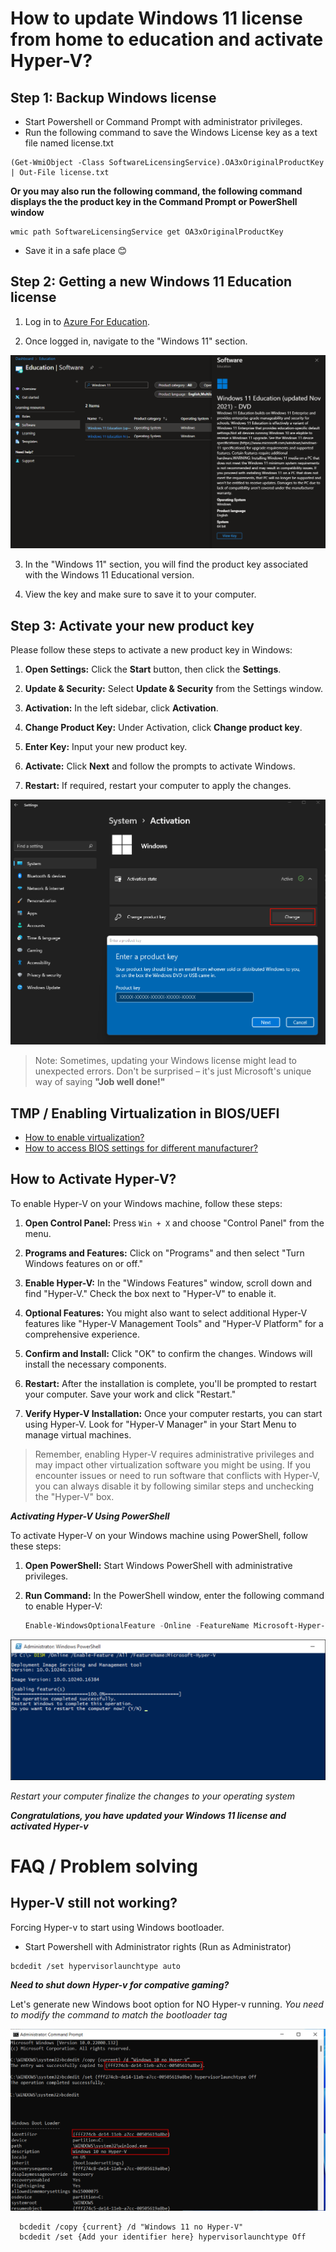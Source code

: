 
# How to update Windows 11 license from home to education and activate Hyper-V?

## Step 1: Backup Windows license

* Start Powershell or Command Prompt with administrator privileges.
* Run the following command to save the Windows License key as a text file named license.txt
```
(Get-WmiObject -Class SoftwareLicensingService).OA3xOriginalProductKey | Out-File license.txt
```
**Or you may also run the following command, the following command displays the the product key in the Command Prompt or PowerShell window** 

```
wmic path SoftwareLicensingService get OA3xOriginalProductKey
```
* Save it in a safe place 😊

## Step 2: Getting a new Windows 11 Education license

1. Log in to [Azure For Education](https://azureforeducation.microsoft.com/devtools).

2. Once logged in, navigate to the "Windows 11" section.

![Windows 11 key](assets/MS_portal_windows11.png "View Key on Windows 11 Educational version")

3. In the "Windows 11" section, you will find the product key associated with the Windows 11 Educational version.

4. View the key and make sure to save it to your computer.

## Step 3: Activate your new product key

Please follow these steps to activate a new product key in Windows:

1. **Open Settings:** Click the **Start** button, then click the **Settings**.

2. **Update & Security:** Select **Update & Security** from the Settings window.

3. **Activation:** In the left sidebar, click **Activation**.

4. **Change Product Key:** Under Activation, click **Change product key**.

5. **Enter Key:** Input your new product key.

6. **Activate:** Click **Next** and follow the prompts to activate Windows.

7. **Restart:** If required, restart your computer to apply the changes.

![activation](assets/windows11_activation.png "View Key on Windows 11 Educational version")

> Note: Sometimes, updating your Windows license might lead to unexpected errors. Don't be surprised – it's just Microsoft's unique way of saying **"Job well done!"** 

## TMP / Enabling Virtualization in BIOS/UEFI
- [How to enable virtualization? ](https://www.isumsoft.com/computer/enable-virtualization-technology-vt-x-in-bios-or-uefi.html) <br>
- [How to access BIOS settings for different manufacturer? ](https://2nwiki.2n.cz/pages/viewpage.action?pageId=75202968)

## How to Activate Hyper-V?

To enable Hyper-V on your Windows machine, follow these steps:

1. **Open Control Panel:** Press `Win + X` and choose "Control Panel" from the menu.

2. **Programs and Features:** Click on "Programs" and then select "Turn Windows features on or off."

3. **Enable Hyper-V:** In the "Windows Features" window, scroll down and find "Hyper-V." Check the box next to "Hyper-V" to enable it.

4. **Optional Features:** You might also want to select additional Hyper-V features like "Hyper-V Management Tools" and "Hyper-V Platform" for a comprehensive experience.

5. **Confirm and Install:** Click "OK" to confirm the changes. Windows will install the necessary components.

6. **Restart:** After the installation is complete, you'll be prompted to restart your computer. Save your work and click "Restart."

7. **Verify Hyper-V Installation:** Once your computer restarts, you can start using Hyper-V. Look for "Hyper-V Manager" in your Start Menu to manage virtual machines.

> Remember, enabling Hyper-V requires administrative privileges and may impact other virtualization software you might be using. If you encounter issues or need to run software that conflicts with Hyper-V, you can always disable it by following similar steps and unchecking the "Hyper-V" box.


***Activating Hyper-V Using PowerShell***

To activate Hyper-V on your Windows machine using PowerShell, follow these steps:

1. **Open PowerShell:** Start Windows PowerShell with administrative privileges.

2. **Run Command:** In the PowerShell window, enter the following command to enable Hyper-V:
   ```powershell
   Enable-WindowsOptionalFeature -Online -FeatureName Microsoft-Hyper-V -All
   ```

![hyper-v_on](assets/hyper-v_on.png)

*Restart your computer finalize the changes to your operating system*

***Congratulations, you have updated your Windows 11 license and activated Hyper-v***

# FAQ / Problem solving

## Hyper-V still not working?

Forcing Hyper-v to start using Windows bootloader. 

* Start Powershell with Administrator rights (Run as Administrator)

```
bcdedit /set hypervisorlaunchtype auto
```
 
 ***Need to shut down Hyper-v for compative gaming?***

Let's generate new Windows boot option for NO Hyper-v running. *You need to modify the command to match the bootloader tag*

![hyper-v_off](assets/Windowsbootloader.png "Hyper-V off using bcdedit ")

```
  bcdedit /copy {current} /d "Windows 11 no Hyper-V"
  bcdedit /set {Add your identifier here} hypervisorlaunchtype Off
```

